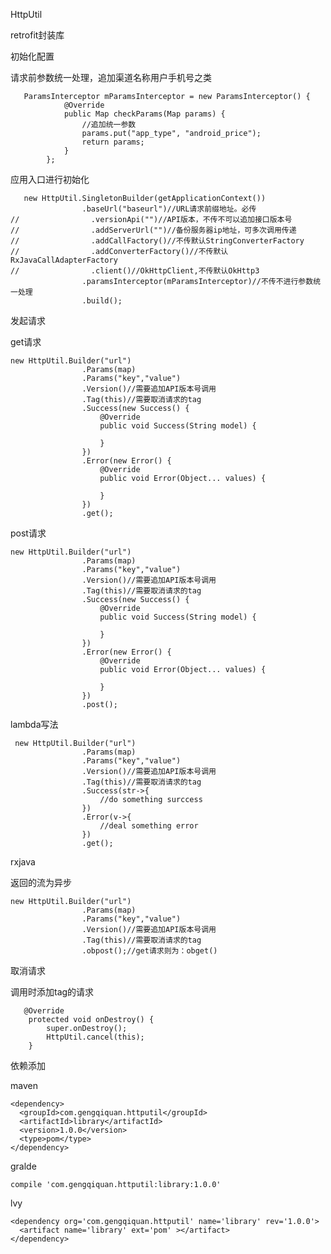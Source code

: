 HttpUtil

retrofit封装库

初始化配置

请求前参数统一处理，追加渠道名称用户手机号之类

       ParamsInterceptor mParamsInterceptor = new ParamsInterceptor() {
                @Override
                public Map checkParams(Map params) {
                    //追加统一参数
                    params.put("app_type", "android_price");
                    return params;
                }
            };

应用入口进行初始化

       new HttpUtil.SingletonBuilder(getApplicationContext())
                    .baseUrl("baseurl")//URL请求前缀地址。必传
    //                .versionApi("")//API版本，不传不可以追加接口版本号
    //                .addServerUrl("")//备份服务器ip地址，可多次调用传递
    //                .addCallFactory()//不传默认StringConverterFactory
    //                .addConverterFactory()//不传默认RxJavaCallAdapterFactory
    //                .client()//OkHttpClient,不传默认OkHttp3
                    .paramsInterceptor(mParamsInterceptor)//不传不进行参数统一处理
                    .build();

发起请求

get请求

    new HttpUtil.Builder("url")
                    .Params(map)
                    .Params("key","value")
                    .Version()//需要追加API版本号调用
                    .Tag(this)//需要取消请求的tag
                    .Success(new Success() {
                        @Override
                        public void Success(String model) {
    
                        }
                    })
                    .Error(new Error() {
                        @Override
                        public void Error(Object... values) {
    
                        }
                    })
                    .get();

post请求

    new HttpUtil.Builder("url")
                    .Params(map)
                    .Params("key","value")
                    .Version()//需要追加API版本号调用
                    .Tag(this)//需要取消请求的tag
                    .Success(new Success() {
                        @Override
                        public void Success(String model) {
    
                        }
                    })
                    .Error(new Error() {
                        @Override
                        public void Error(Object... values) {
    
                        }
                    })
                    .post();

lambda写法

     new HttpUtil.Builder("url")
                    .Params(map)
                    .Params("key","value")
                    .Version()//需要追加API版本号调用
                    .Tag(this)//需要取消请求的tag
                    .Success(str->{
                        //do something surccess
                    })
                    .Error(v->{
                        //deal something error 
                    })
                    .get();

rxjava

返回的流为异步

    new HttpUtil.Builder("url")
                    .Params(map)
                    .Params("key","value")
                    .Version()//需要追加API版本号调用
                    .Tag(this)//需要取消请求的tag
                    .obpost();//get请求则为：obget()

取消请求

 调用时添加tag的请求

       @Override
        protected void onDestroy() {
            super.onDestroy();
            HttpUtil.cancel(this);
        }

依赖添加

maven

    <dependency>
      <groupId>com.gengqiquan.httputil</groupId>
      <artifactId>library</artifactId>
      <version>1.0.0</version>
      <type>pom</type>
    </dependency>

gralde

    compile 'com.gengqiquan.httputil:library:1.0.0'

lvy

    <dependency org='com.gengqiquan.httputil' name='library' rev='1.0.0'>
      <artifact name='library' ext='pom' ></artifact>
    </dependency>

